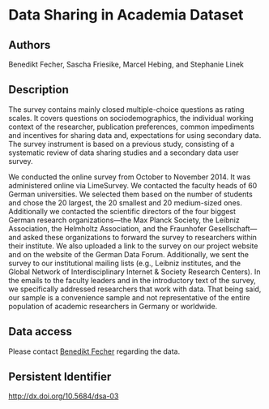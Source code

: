 # Data Sharing in Academia Dataset

## Authors

Benedikt Fecher, Sascha Friesike, Marcel Hebing, and Stephanie Linek

## Description

The survey contains mainly closed multiple-choice questions as rating scales. It covers questions on sociodemographics, the individual working context of the researcher, publication preferences, common impediments and incentives for sharing data and, expectations for using secondary data. The survey instrument is based on a previous study, consisting of a systematic review of data sharing studies and a secondary data user survey.

We conducted the online survey from October to November 2014. It was administered online via LimeSurvey. We contacted the faculty heads of 60 German universities. We selected them based on the number of students and chose the 20 largest, the 20 smallest and 20 medium-sized ones. Additionally we contacted the scientific directors of the four biggest German research organizations—the Max Planck Society, the Leibniz Association, the Helmholtz Association, and the Fraunhofer Gesellschaft—and asked these organizations to forward the survey to researchers within their institute. We also uploaded a link to the survey on our project website and on the website of the German Data Forum. Additionally, we sent the survey to our institutional mailing lists (e.g., Leibniz institutes, and the Global Network of Interdisciplinary Internet & Society Research Centers). In the emails to the faculty leaders and in the introductory text of the survey, we specifically addressed researchers that work with data. That being said, our sample is a convenience sample and not representative of the entire population of academic researchers in Germany or worldwide.

## Data access

Please contact [Benedikt Fecher](mailto:fecher@hiig.de) regarding the data.

## Persistent Identifier

http://dx.doi.org/10.5684/dsa-03
